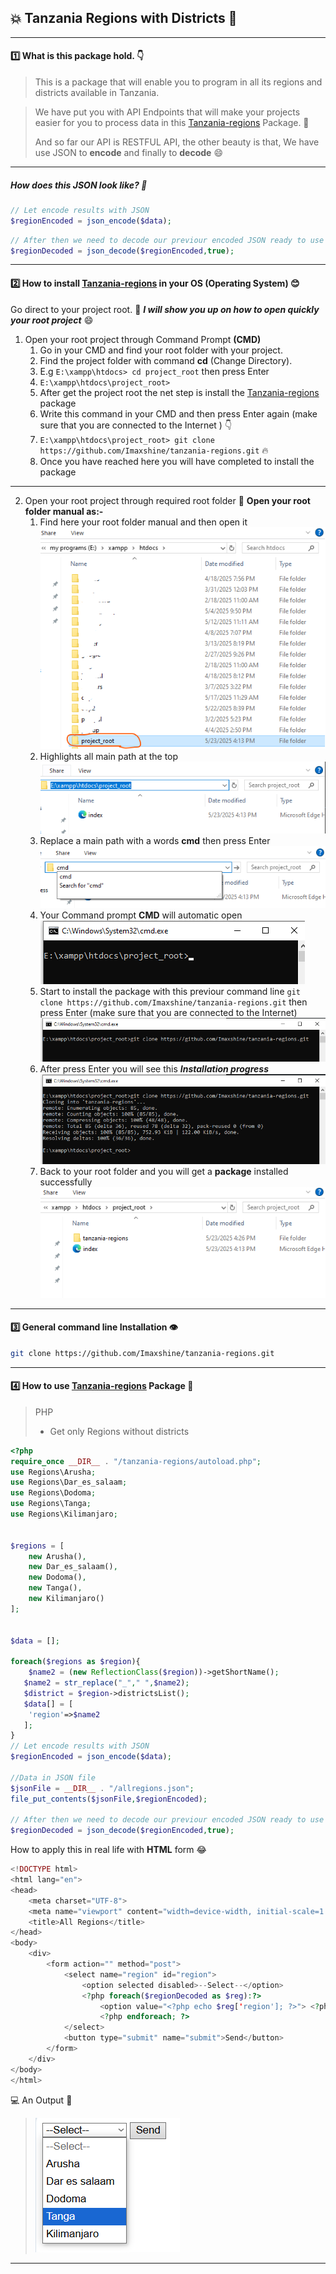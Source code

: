 ## :boom: Tanzania Regions with Districts :rocket:

***

 #### :one: What is this package hold. :point_down: 
> This is a package that will enable you to program in all its regions and districts available in Tanzania.

> We have put you with API Endpoints that will make your projects easier for you to process data in this [Tanzania-regions](https://github.com/Imaxshine/tanzania-regions.git "Tanzania Package & API") Package. :ghost:
>
> And so far our API is RESTFUL API, the other beauty is that, We have use JSON to __encode__ and finally to **decode** :smile:
> 
***

##### How does this JSON look like? :eyes:

```php
// Let encode results with JSON
$regionEncoded = json_encode($data);
```

```php
// After then we need to decode our previour encoded JSON ready to use any where
$regionDecoded = json_decode($regionEncoded,true);

```
___

#### :two: How to install [Tanzania-regions](https://github.com/Imaxshine/tanzania-regions.git "Tanzania Package & API") in your OS (Operating System) :blush:

Go direct to your project root.
:rocket: ___I will show you up on how to open quickly your root project___ :smile:

 1. Open your root project through Command Prompt __(CMD)__
    1. Go in your CMD and  find your root folder with your project.
    2. Find the project folder with command **cd** (Change Directory).
    3. E.g `E:\xampp\htdocs> cd project_root` then press Enter
    4.  `E:\xampp\htdocs\project_root>`
    5. After get the project root the net step is install the [Tanzania-regions](https://github.com/Imaxshine/tanzania-regions.git "Tanzania Package & API") package
    6. Write this command in your CMD and then press Enter again (make sure that you are connected to the Internet ) :point_down:
    7. ` E:\xampp\htdocs\project_root> git clone https://github.com/Imaxshine/tanzania-regions.git ` :fire:
    8. Once you have reached here you will have completed to install the package

___

 2. Open your root project through required root folder :star_struck:
 **Open your root folder manual as:-**
    1. Find here your root folder manual and then open it     ![image1](/screenshort/1.png)
    2. Highlights all main path at the top ![image2](/screenshort/2.png)
    3. Replace a main path with a words __cmd__ then press Enter ![image3](/screenshort/3.png)
    4. Your Command prompt **CMD** will automatic open ![image4](/screenshort/4.png)
    5. Start to install the package with this previour command line `git clone https://github.com/Imaxshine/tanzania-regions.git` then press Enter (make sure that you are connected to the Internet)  ![image5](/screenshort/5.png)
    6. After press Enter you will see this ___Installation progress___ ![image6](/screenshort/6.png)
    7. Back to your root folder and you will get a __package__ installed successfully   ![image7](/screenshort/7.png)

___

#### :three: General command line Installation :eye:
```bash
git clone https://github.com/Imaxshine/tanzania-regions.git
```
___

#### :four: How to use [Tanzania-regions](https://github.com/Imaxshine/tanzania-regions.git "Tanzania Package & API") Package :star_struck: 

> PHP
> - Get only Regions without districts

```php
<?php
require_once __DIR__ . "/tanzania-regions/autoload.php";
use Regions\Arusha;
use Regions\Dar_es_salaam;
use Regions\Dodoma;
use Regions\Tanga;
use Regions\Kilimanjaro;


$regions = [
    new Arusha(),
    new Dar_es_salaam(),
    new Dodoma(),
    new Tanga(),
    new Kilimanjaro()
];


$data = [];

foreach($regions as $region){
    $name2 = (new ReflectionClass($region))->getShortName();
   $name2 = str_replace("_"," ",$name2);
   $district = $region->districtsList();
   $data[] = [
    'region'=>$name2
   ];
}
// Let encode results with JSON
$regionEncoded = json_encode($data);

//Data in JSON file
$jsonFile = __DIR__ . "/allregions.json";
file_put_contents($jsonFile,$regionEncoded);

// After then we need to decode our previour encoded JSON ready to use any where
$regionDecoded = json_decode($regionEncoded,true);
```

How to apply this in real life with **HTML** form :joy:

```php
<!DOCTYPE html>
<html lang="en">
<head>
    <meta charset="UTF-8">
    <meta name="viewport" content="width=device-width, initial-scale=1.0">
    <title>All Regions</title>
</head>
<body>
    <div>
        <form action="" method="post">
            <select name="region" id="region">
                <option selected disabled>--Select--</option>
                <?php foreach($regionDecoded as $reg):?>
                    <option value="<?php echo $reg['region']; ?>"> <?php echo $reg['region']; ?> </option>
                    <?php endforeach; ?>
            </select>
            <button type="submit" name="submit">Send</button>
        </form>
    </div>
</body>
</html>
```

:computer: An Output :ghost:

> ![regions1](/screenshort/regions1.png)

***

[^1]: Nitaendelea na district hapa
